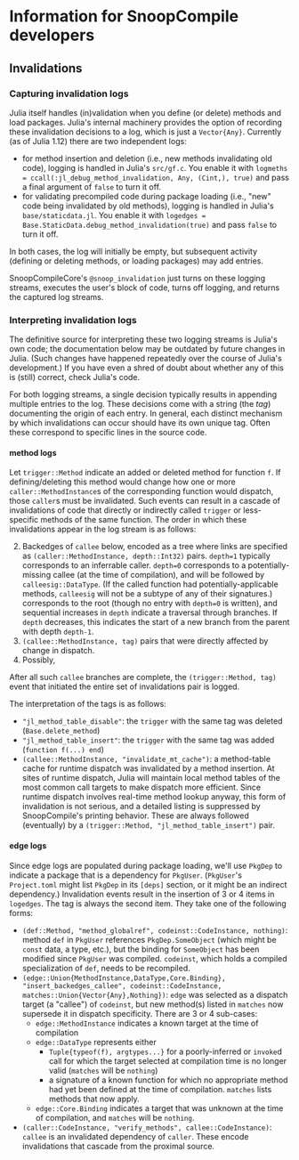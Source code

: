 # Information for SnoopCompile developers

## Invalidations

### Capturing invalidation logs

Julia itself handles (in)validation when you define (or delete) methods and load packages. Julia's internal machinery provides the option of recording these invalidation decisions to a log, which is just a `Vector{Any}`. Currently (as of Julia 1.12) there are two independent logs:

- for method insertion and deletion (i.e., new methods invalidating old code), logging is handled in Julia's `src/gf.c`. You enable it with `logmeths = ccall(:jl_debug_method_invalidation, Any, (Cint,), true)` and pass a final argument of `false` to turn it off.
- for validating precompiled code during package loading (i.e., "new" code being invalidated by old methods), logging is handled in Julia's `base/staticdata.jl`. You enable it with `logedges = Base.StaticData.debug_method_invalidation(true)` and pass `false` to turn it off.

In both cases, the log will initially be empty, but subsequent activity (defining or deleting methods, or loading packages) may add entries.

SnoopCompileCore's `@snoop_invalidation` just turns on these logging streams, executes the user's block of code, turns off logging, and returns the captured log streams.

### Interpreting invalidation logs

The definitive source for interpreting these two logging streams is Julia's own code; the documentation below may be outdated by future changes in Julia. (Such changes have happened repeatedly over the course of Julia's development.) If you have even a shred of doubt about whether any of this is (still) correct, check Julia's code.

For both logging streams, a single decision typically results in appending multiple entries to the log. These decisions come with a string (the *tag*) documenting the origin of each entry. In general, each distinct mechanism by which invalidations can occur should have its own unique tag. Often these correspond to specific lines in the source code.

#### method logs

Let `trigger::Method` indicate an added or deleted method for function `f`. If defining/deleting this method would change how one or more `caller::MethodInstance`s of the corresponding function would dispatch, those `caller`s must be invalidated. Such events can result in a cascade of invalidations of code that directly or indirectly called `trigger` or less-specific methods of the same function. The order in which these invalidations appear in the log stream is as follows:

2. Backedges of `callee` below, encoded as a tree where links are specified as `(caller::MethodInstance, depth::Int32)` pairs.
  `depth=1` typically corresponds to an inferrable caller. `depth=0` corresponds to a potentially-missing callee (at the time of compilation), and will be followed by `calleesig::DataType`. (If the called function had potentially-applicable methods, `calleesig` will not be a subtype of any of their signatures.) corresponds to the root (though no entry with `depth=0` is written), and sequential increases in `depth` indicate a traversal through branches. If `depth` decreases, this indicates the start of a new branch from the parent with depth `depth-1`.
1. `(callee::MethodInstance, tag)` pairs that were directly affected by change in dispatch.
3. Possibly,

After all such `callee` branches are complete, the `(trigger::Method, tag)` event that initiated the entire set of invalidations pair is logged.

The interpretation of the tags is as follows:

- `"jl_method_table_disable"`: the `trigger` with the same tag was deleted (`Base.delete_method`)
- `"jl_method_table_insert"`: the `trigger` with the same tag was added (`function f(...) end`)
- `(callee::MethodInstance, "invalidate_mt_cache")`: a method-table cache for runtime dispatch was invalidated by a method insertion. At sites of runtime dispatch, Julia will maintain local method tables of the most common call targets to make dispatch more efficient. Since runtime dispatch involves real-time method lookup anyway, this form of invalidation is not serious, and a detailed listing is suppressed by SnoopCompile's printing behavior. These are always followed (eventually) by a `(trigger::Method, "jl_method_table_insert")` pair.

#### edge logs

Since edge logs are populated during package loading, we'll use `PkgDep` to indicate a package that is a dependency for `PkgUser`. (`PkgUser`'s `Project.toml` might list `PkgDep` in its `[deps]` section, or it might be an indirect dependency.)
Invalidation events result in the insertion of 3 or 4 items in `logedges`. The tag is always the second item. They take one of the following forms:

- `(def::Method, "method_globalref", codeinst::CodeInstance, nothing)`: method `def` in `PkgUser` references `PkgDep.SomeObject` (which might be `const` data, a type, etc.), but the binding for `SomeObject` has been modified since `PkgUser` was compiled. `codeinst`, which holds a compiled specialization of `def`, needs to be recompiled.
- `(edge::Union{MethodInstance,DataType,Core.Binding}, "insert_backedges_callee", codeinst::CodeInstance, matches::Union{Vector{Any},Nothing})`: `edge` was selected as a dispatch target (a "callee") of `codeinst`, but new method(s) listed in `matches` now supersede it in dispatch specificity. There are 3 or 4 sub-cases:
  * `edge::MethodInstance` indicates a known target at the time of compilation
  * `edge::DataType` represents either
    + `Tuple{typeof(f), argtypes...}` for a poorly-inferred or `invoke`d call for which the target selected at compilation time is no longer valid (`matches` will be `nothing`)
    + a signature of a known function for which no appropriate method had yet been defined at the time of compilation. `matches` lists methods that now apply.
  * `edge::Core.Binding` indicates a target that was unknown at the time of compilation, and `matches` will be `nothing`.
- `(caller::CodeInstance, "verify_methods", callee::CodeInstance)`: `callee` is an invalidated dependency of `caller`. These encode invalidations that cascade from the proximal source.
